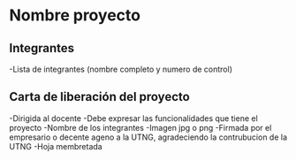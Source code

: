# Nombre proyecto
## Integrantes
-Lista de integrantes (nombre completo y numero de control)
## Carta de liberación del proyecto
-Dirigida al docente
-Debe expresar las funcionalidades que tiene el proyecto
-Nombre de los integrantes
-Imagen jpg o png
-Firmada por el empresario o decente ageno a la UTNG, agradeciendo la contrubucion de la UTNG
-Hoja membretada
